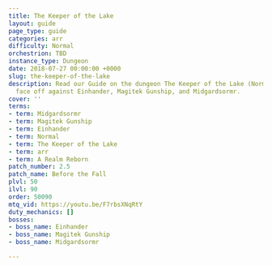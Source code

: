 ```yaml
---
title: The Keeper of the Lake
layout: guide
page_type: guide
categories: arr
difficulty: Normal
orchestrion: TBD
instance_type: Dungeon
date: 2018-07-27 00:00:00 +0000
slug: the-keeper-of-the-lake
description: Read our Guide on the dungeon The Keeper of the Lake (Normal) where you'll
  face off against Einhander, Magitek Gunship, and Midgardsormr.
cover: ''
terms:
- term: Midgardsormr
- term: Magitek Gunship
- term: Einhander
- term: Normal
- term: The Keeper of the Lake
- term: arr
- term: A Realm Reborn
patch_number: 2.5
patch_name: Before the Fall
plvl: 50
ilvl: 90
order: 50090
mtq_vid: https://youtu.be/F7rbsXNqRtY
duty_mechanics: []
bosses:
- boss_name: Einhander
- boss_name: Magitek Gunship
- boss_name: Midgardsormr

---
```

